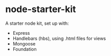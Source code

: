 # node-starter-kit

A starter node kit, set up with:
- Express
- Handlebars (hbs), using .html files for views
- Mongoose
- Foundation
